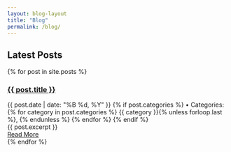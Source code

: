 ```yaml
---
layout: blog-layout
title: "Blog"
permalink: /blog/
---
```



<!-- <div class="blog-heading" style="text-align: center;">
  <h1>Blog</h1>
  <p>Welcome to my blog, where I share thoughts and insights about WiFi localization, deep learning, and my research journey.</p>
</div> -->


<div class="blog-posts">
  <h2>Latest Posts</h2>
  {% for post in site.posts %}
    <div class="blog-post-item">
      <h3><a href="{{ post.url | relative_url }}">{{ post.title }}</a></h3>
      <div class="blog-post-meta">
        {{ post.date | date: "%B %d, %Y" }}
        {% if post.categories %}
          • Categories:
          {% for category in post.categories %}
            <span>{{ category }}</span>{% unless forloop.last %}, {% endunless %}
          {% endfor %}
        {% endif %}
      </div>
      <div class="blog-post-excerpt">
        {{ post.excerpt }}
      </div>
      <a href="{{ post.url | relative_url }}" class="read-more">Read More</a>
    </div>
  {% endfor %}
</div>
